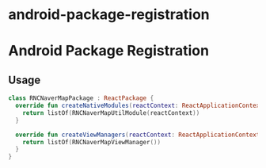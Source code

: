# android-package-registration

# Android Package Registration

## Usage

```kotlin
class RNCNaverMapPackage : ReactPackage {
  override fun createNativeModules(reactContext: ReactApplicationContext): List<NativeModule> {
    return listOf(RNCNaverMapUtilModule(reactContext))
  }

  override fun createViewManagers(reactContext: ReactApplicationContext): List<ViewManager<*, *>> {
    return listOf(RNCNaverMapViewManager())
  }
}
```